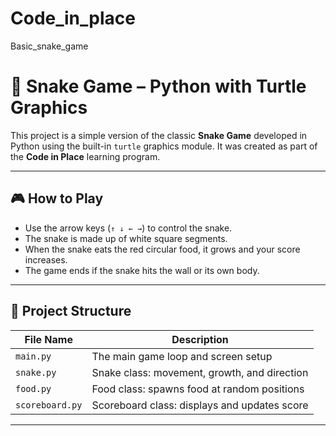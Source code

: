 # Code_in_place
Basic_snake_game
# 🐍 Snake Game – Python with Turtle Graphics

This project is a simple version of the classic **Snake Game** developed in Python using the built-in `turtle` graphics module. It was created as part of the **Code in Place** learning program.

---

## 🎮 How to Play

- Use the arrow keys (`↑ ↓ ← →`) to control the snake.
- The snake is made up of white square segments.
- When the snake eats the red circular food, it grows and your score increases.
- The game ends if the snake hits the wall or its own body.

---

## 🧩 Project Structure

| File Name        | Description                                      |
|------------------|--------------------------------------------------|
| `main.py`        | The main game loop and screen setup              |
| `snake.py`       | Snake class: movement, growth, and direction     |
| `food.py`        | Food class: spawns food at random positions      |
| `scoreboard.py`  | Scoreboard class: displays and updates score     |

---

